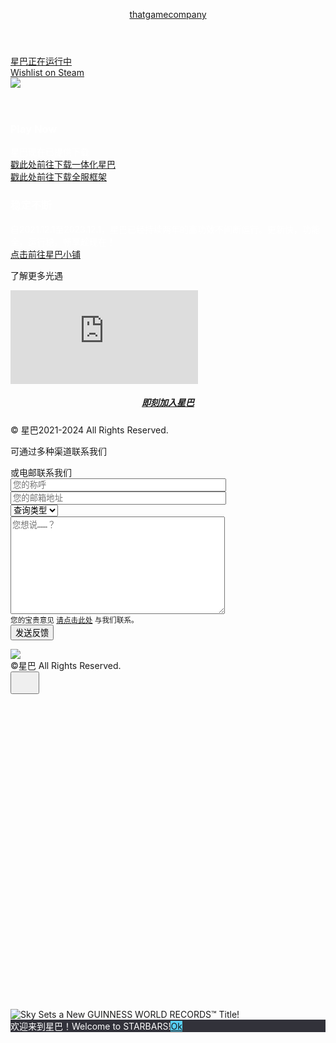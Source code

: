 
<!DOCTYPE html>
<html lang="zh-CN">
<head>
<meta charset="UTF-8" />
<meta name="viewport" content="width=device-width, initial-scale=1" />
<meta name="robots" content="index, follow, max-image-preview:large, max-snippet:-1, max-video-preview:-1" />

<title>星巴官网</title>
<link rel="canonical" href="https://thatgamecompany.com/sky/" />
<meta property="og:locale" content="zh_CN" />
<meta property="og:type" content="article" />
<meta property="og:title" content="Sky - thatgamecompany" />
<meta property="og:description" content="Take flight with friends above the clouds in our new social adventure game." />
<meta property="og:url" content="https://thatgamecompany.com/sky/" />
<meta property="og:site_name" content="thatgamecompany" />
<meta property="article:publisher" content="https://www.facebook.com/thatgamecompany/" />
<meta property="article:published_time" content="2017-09-10T21:57:52+00:00" />
<meta property="article:modified_time" content="2023-07-31T22:27:41+00:00" />
<meta name="author" content="TGC" />
<meta name="twitter:card" content="summary_large_image" />
<meta name="twitter:creator" content="@thatgamecompany" />
<meta name="twitter:site" content="@thatgamecompany" />
<meta name="twitter:label1" content="Written by" />
<meta name="twitter:data1" content="TGC" />
<meta name="twitter:label2" content="Est. reading time" />
<meta name="twitter:data2" content="1 minute" />
<script type="application/ld+json" class="yoast-schema-graph">{"@context":"https://schema.org","@graph":[{"@type":"WebPage","@id":"https://thatgamecompany.com/sky/","url":"https://thatgamecompany.com/sky/","name":"Sky - thatgamecompany","isPartOf":{"@id":"https://thatgamecompany.com/#website"},"datePublished":"2017-09-10T21:57:52+00:00","dateModified":"2023-07-31T22:27:41+00:00","author":{"@id":"https://thatgamecompany.com/#/schema/person/7fa5eb9f130e3312a7efe1d42c8a59ce"},"breadcrumb":{"@id":"https://thatgamecompany.com/sky/#breadcrumb"},"inLanguage":"en-US","potentialAction":[{"@type":"ReadAction","target":["https://thatgamecompany.com/sky/"]}]},{"@type":"BreadcrumbList","@id":"https://thatgamecompany.com/sky/#breadcrumb","itemListElement":[{"@type":"ListItem","position":1,"name":"Home","item":"https://thatgamecompany.com/"},{"@type":"ListItem","position":2,"name":"Sky"}]},{"@type":"WebSite","@id":"https://thatgamecompany.com/#website","url":"https://thatgamecompany.com/","name":"thatgamecompany","description":"","potentialAction":[{"@type":"SearchAction","target":{"@type":"EntryPoint","urlTemplate":"https://thatgamecompany.com/?s={search_term_string}"},"query-input":"required name=search_term_string"}],"inLanguage":"zh_CN"},{"@type":"Person","@id":"https://thatgamecompany.com/#/schema/person/7fa5eb9f130e3312a7efe1d42c8a59ce","name":"TGC"}]}</script>

<link rel="dns-prefetch" href="//fonts.googleapis.com" />
<link rel="alternate" type="application/rss+xml" title="thatgamecompany &raquo; Feed" href="https://thatgamecompany.com/feed/" />
<link rel="alternate" type="application/rss+xml" title="thatgamecompany &raquo; Comments Feed" href="https://thatgamecompany.com/comments/feed/" />
<link rel="stylesheet" id="image-list-style-css" href="https://thatgamecompany.com/wp-content/plugins/jj-nextgen-image-list/stylesheets/style.css?ver=6.3.2" type="text/css" media="all" />
<link rel="stylesheet" id="ambiance-pro-theme-css" href="https://thatgamecompany.com/wp-content/themes/ambiance-pro/style.css?ver=1.1.1" type="text/css" media="all" />
<link rel="stylesheet" id="wp-block-library-css" href="https://thatgamecompany.com/wp-includes/css/dist/block-library/style.min.css?ver=6.3.2" type="text/css" media="all" />
<style id="classic-theme-styles-inline-css" type="text/css">
/*! This file is auto-generated */
.wp-block-button__link{color:#fff;background-color:#32373c;border-radius:9999px;box-shadow:none;text-decoration:none;padding:calc(.667em + 2px) calc(1.333em + 2px);font-size:1.125em}.wp-block-file__button{background:#32373c;color:#fff;text-decoration:none}
</style>
<style id="global-styles-inline-css" type="text/css">
body{--wp--preset--color--black: #000000;--wp--preset--color--cyan-bluish-gray: #abb8c3;--wp--preset--color--white: #ffffff;--wp--preset--color--pale-pink: #f78da7;--wp--preset--color--vivid-red: #cf2e2e;--wp--preset--color--luminous-vivid-orange: #ff6900;--wp--preset--color--luminous-vivid-amber: #fcb900;--wp--preset--color--light-green-cyan: #7bdcb5;--wp--preset--color--vivid-green-cyan: #00d084;--wp--preset--color--pale-cyan-blue: #8ed1fc;--wp--preset--color--vivid-cyan-blue: #0693e3;--wp--preset--color--vivid-purple: #9b51e0;--wp--preset--gradient--vivid-cyan-blue-to-vivid-purple: linear-gradient(135deg,rgba(6,147,227,1) 0%,rgb(155,81,224) 100%);--wp--preset--gradient--light-green-cyan-to-vivid-green-cyan: linear-gradient(135deg,rgb(122,220,180) 0%,rgb(0,208,130) 100%);--wp--preset--gradient--luminous-vivid-amber-to-luminous-vivid-orange: linear-gradient(135deg,rgba(252,185,0,1) 0%,rgba(255,105,0,1) 100%);--wp--preset--gradient--luminous-vivid-orange-to-vivid-red: linear-gradient(135deg,rgba(255,105,0,1) 0%,rgb(207,46,46) 100%);--wp--preset--gradient--very-light-gray-to-cyan-bluish-gray: linear-gradient(135deg,rgb(238,238,238) 0%,rgb(169,184,195) 100%);--wp--preset--gradient--cool-to-warm-spectrum: linear-gradient(135deg,rgb(74,234,220) 0%,rgb(151,120,209) 20%,rgb(207,42,186) 40%,rgb(238,44,130) 60%,rgb(251,105,98) 80%,rgb(254,248,76) 100%);--wp--preset--gradient--blush-light-purple: linear-gradient(135deg,rgb(255,206,236) 0%,rgb(152,150,240) 100%);--wp--preset--gradient--blush-bordeaux: linear-gradient(135deg,rgb(254,205,165) 0%,rgb(254,45,45) 50%,rgb(107,0,62) 100%);--wp--preset--gradient--luminous-dusk: linear-gradient(135deg,rgb(255,203,112) 0%,rgb(199,81,192) 50%,rgb(65,88,208) 100%);--wp--preset--gradient--pale-ocean: linear-gradient(135deg,rgb(255,245,203) 0%,rgb(182,227,212) 50%,rgb(51,167,181) 100%);--wp--preset--gradient--electric-grass: linear-gradient(135deg,rgb(202,248,128) 0%,rgb(113,206,126) 100%);--wp--preset--gradient--midnight: linear-gradient(135deg,rgb(2,3,129) 0%,rgb(40,116,252) 100%);--wp--preset--font-size--small: 13px;--wp--preset--font-size--medium: 20px;--wp--preset--font-size--large: 36px;--wp--preset--font-size--x-large: 42px;--wp--preset--spacing--20: 0.44rem;--wp--preset--spacing--30: 0.67rem;--wp--preset--spacing--40: 1rem;--wp--preset--spacing--50: 1.5rem;--wp--preset--spacing--60: 2.25rem;--wp--preset--spacing--70: 3.38rem;--wp--preset--spacing--80: 5.06rem;--wp--preset--shadow--natural: 6px 6px 9px rgba(0, 0, 0, 0.2);--wp--preset--shadow--deep: 12px 12px 50px rgba(0, 0, 0, 0.4);--wp--preset--shadow--sharp: 6px 6px 0px rgba(0, 0, 0, 0.2);--wp--preset--shadow--outlined: 6px 6px 0px -3px rgba(255, 255, 255, 1), 6px 6px rgba(0, 0, 0, 1);--wp--preset--shadow--crisp: 6px 6px 0px rgba(0, 0, 0, 1);}:where(.is-layout-flex){gap: 0.5em;}:where(.is-layout-grid){gap: 0.5em;}body .is-layout-flow > .alignleft{float: left;margin-inline-start: 0;margin-inline-end: 2em;}body .is-layout-flow > .alignright{float: right;margin-inline-start: 2em;margin-inline-end: 0;}body .is-layout-flow > .aligncenter{margin-left: auto !important;margin-right: auto !important;}body .is-layout-constrained > .alignleft{float: left;margin-inline-start: 0;margin-inline-end: 2em;}body .is-layout-constrained > .alignright{float: right;margin-inline-start: 2em;margin-inline-end: 0;}body .is-layout-constrained > .aligncenter{margin-left: auto !important;margin-right: auto !important;}body .is-layout-constrained > :where(:not(.alignleft):not(.alignright):not(.alignfull)){max-width: var(--wp--style--global--content-size);margin-left: auto !important;margin-right: auto !important;}body .is-layout-constrained > .alignwide{max-width: var(--wp--style--global--wide-size);}body .is-layout-flex{display: flex;}body .is-layout-flex{flex-wrap: wrap;align-items: center;}body .is-layout-flex > *{margin: 0;}body .is-layout-grid{display: grid;}body .is-layout-grid > *{margin: 0;}:where(.wp-block-columns.is-layout-flex){gap: 2em;}:where(.wp-block-columns.is-layout-grid){gap: 2em;}:where(.wp-block-post-template.is-layout-flex){gap: 1.25em;}:where(.wp-block-post-template.is-layout-grid){gap: 1.25em;}.has-black-color{color: var(--wp--preset--color--black) !important;}.has-cyan-bluish-gray-color{color: var(--wp--preset--color--cyan-bluish-gray) !important;}.has-white-color{color: var(--wp--preset--color--white) !important;}.has-pale-pink-color{color: var(--wp--preset--color--pale-pink) !important;}.has-vivid-red-color{color: var(--wp--preset--color--vivid-red) !important;}.has-luminous-vivid-orange-color{color: var(--wp--preset--color--luminous-vivid-orange) !important;}.has-luminous-vivid-amber-color{color: var(--wp--preset--color--luminous-vivid-amber) !important;}.has-light-green-cyan-color{color: var(--wp--preset--color--light-green-cyan) !important;}.has-vivid-green-cyan-color{color: var(--wp--preset--color--vivid-green-cyan) !important;}.has-pale-cyan-blue-color{color: var(--wp--preset--color--pale-cyan-blue) !important;}.has-vivid-cyan-blue-color{color: var(--wp--preset--color--vivid-cyan-blue) !important;}.has-vivid-purple-color{color: var(--wp--preset--color--vivid-purple) !important;}.has-black-background-color{background-color: var(--wp--preset--color--black) !important;}.has-cyan-bluish-gray-background-color{background-color: var(--wp--preset--color--cyan-bluish-gray) !important;}.has-white-background-color{background-color: var(--wp--preset--color--white) !important;}.has-pale-pink-background-color{background-color: var(--wp--preset--color--pale-pink) !important;}.has-vivid-red-background-color{background-color: var(--wp--preset--color--vivid-red) !important;}.has-luminous-vivid-orange-background-color{background-color: var(--wp--preset--color--luminous-vivid-orange) !important;}.has-luminous-vivid-amber-background-color{background-color: var(--wp--preset--color--luminous-vivid-amber) !important;}.has-light-green-cyan-background-color{background-color: var(--wp--preset--color--light-green-cyan) !important;}.has-vivid-green-cyan-background-color{background-color: var(--wp--preset--color--vivid-green-cyan) !important;}.has-pale-cyan-blue-background-color{background-color: var(--wp--preset--color--pale-cyan-blue) !important;}.has-vivid-cyan-blue-background-color{background-color: var(--wp--preset--color--vivid-cyan-blue) !important;}.has-vivid-purple-background-color{background-color: var(--wp--preset--color--vivid-purple) !important;}.has-black-border-color{border-color: var(--wp--preset--color--black) !important;}.has-cyan-bluish-gray-border-color{border-color: var(--wp--preset--color--cyan-bluish-gray) !important;}.has-white-border-color{border-color: var(--wp--preset--color--white) !important;}.has-pale-pink-border-color{border-color: var(--wp--preset--color--pale-pink) !important;}.has-vivid-red-border-color{border-color: var(--wp--preset--color--vivid-red) !important;}.has-luminous-vivid-orange-border-color{border-color: var(--wp--preset--color--luminous-vivid-orange) !important;}.has-luminous-vivid-amber-border-color{border-color: var(--wp--preset--color--luminous-vivid-amber) !important;}.has-light-green-cyan-border-color{border-color: var(--wp--preset--color--light-green-cyan) !important;}.has-vivid-green-cyan-border-color{border-color: var(--wp--preset--color--vivid-green-cyan) !important;}.has-pale-cyan-blue-border-color{border-color: var(--wp--preset--color--pale-cyan-blue) !important;}.has-vivid-cyan-blue-border-color{border-color: var(--wp--preset--color--vivid-cyan-blue) !important;}.has-vivid-purple-border-color{border-color: var(--wp--preset--color--vivid-purple) !important;}.has-vivid-cyan-blue-to-vivid-purple-gradient-background{background: var(--wp--preset--gradient--vivid-cyan-blue-to-vivid-purple) !important;}.has-light-green-cyan-to-vivid-green-cyan-gradient-background{background: var(--wp--preset--gradient--light-green-cyan-to-vivid-green-cyan) !important;}.has-luminous-vivid-amber-to-luminous-vivid-orange-gradient-background{background: var(--wp--preset--gradient--luminous-vivid-amber-to-luminous-vivid-orange) !important;}.has-luminous-vivid-orange-to-vivid-red-gradient-background{background: var(--wp--preset--gradient--luminous-vivid-orange-to-vivid-red) !important;}.has-very-light-gray-to-cyan-bluish-gray-gradient-background{background: var(--wp--preset--gradient--very-light-gray-to-cyan-bluish-gray) !important;}.has-cool-to-warm-spectrum-gradient-background{background: var(--wp--preset--gradient--cool-to-warm-spectrum) !important;}.has-blush-light-purple-gradient-background{background: var(--wp--preset--gradient--blush-light-purple) !important;}.has-blush-bordeaux-gradient-background{background: var(--wp--preset--gradient--blush-bordeaux) !important;}.has-luminous-dusk-gradient-background{background: var(--wp--preset--gradient--luminous-dusk) !important;}.has-pale-ocean-gradient-background{background: var(--wp--preset--gradient--pale-ocean) !important;}.has-electric-grass-gradient-background{background: var(--wp--preset--gradient--electric-grass) !important;}.has-midnight-gradient-background{background: var(--wp--preset--gradient--midnight) !important;}.has-small-font-size{font-size: var(--wp--preset--font-size--small) !important;}.has-medium-font-size{font-size: var(--wp--preset--font-size--medium) !important;}.has-large-font-size{font-size: var(--wp--preset--font-size--large) !important;}.has-x-large-font-size{font-size: var(--wp--preset--font-size--x-large) !important;}
.wp-block-navigation a:where(:not(.wp-element-button)){color: inherit;}
:where(.wp-block-post-template.is-layout-flex){gap: 1.25em;}:where(.wp-block-post-template.is-layout-grid){gap: 1.25em;}
:where(.wp-block-columns.is-layout-flex){gap: 2em;}:where(.wp-block-columns.is-layout-grid){gap: 2em;}
.wp-block-pullquote{font-size: 1.5em;line-height: 1.6;}
</style>
<link rel="stylesheet" id="dashicons-css" href="https://thatgamecompany.com/wp-includes/css/dashicons.min.css?ver=6.3.2" type="text/css" media="all" />
<link rel="stylesheet" id="ambiance-google-fonts-css" href="//fonts.googleapis.com/css?family=Lato%3A300%2C400%2C900%7CMerriweather%3A400%2C700&#038;ver=1.1.1" type="text/css" media="all" />
<link rel="stylesheet" id="cookie-notice-front-css" href="https://thatgamecompany.com/wp-content/plugins/cookie-notice/includes/../css/front.min.css?ver=6.3.2" type="text/css" media="all" />
<script type="text/javascript" src="https://thatgamecompany.com/wp-includes/js/jquery/jquery.min.js?ver=3.7.0" id="jquery-core-js"></script>
<script type="text/javascript" src="https://thatgamecompany.com/wp-includes/js/jquery/jquery-migrate.min.js?ver=3.4.1" id="jquery-migrate-js"></script>
<script type="text/javascript" src="https://thatgamecompany.com/wp-content/plugins/ns-form-js-mailto/ns-form-js-mailto.js?ver=1" id="ns-form-js-mailto-js"></script>
<script type="text/javascript" src="https://thatgamecompany.com/wp-content/plugins/jj-nextgen-image-list/script/jquery.jj_ngg_shuffle.js?ver=6.3.2" id="jquery-shuffle-js"></script>
<script type="text/javascript" src="https://thatgamecompany.com/wp-content/themes/ambiance-pro/js/effects.js?ver=1.0.0" id="ambiance-effects-js"></script>
<script type="text/javascript" src="https://thatgamecompany.com/wp-content/themes/ambiance-pro/js/isinviewport.js?ver=6.3.2" id="inviewport-js"></script>
<script type="text/javascript" src="https://thatgamecompany.com/wp-content/themes/ambiance-pro/js/main.js?ver=1.0.0" id="main-js"></script>
<script type="text/javascript" id="cookie-notice-front-js-extra">
/* <![CDATA[ */
var cnArgs = {"ajaxUrl":"http:\/\/thatgamecompany.com\/wp-admin\/admin-ajax.php","nonce":"aad5cbb6e4","hideEffect":"slide","position":"bottom","onScroll":"0","onScrollOffset":"100","onClick":"0","cookieName":"cookie_notice_accepted","cookieTime":"2592000","cookieTimeRejected":"2592000","cookiePath":"\/","cookieDomain":"","redirection":"0","cache":"0","refuse":"0","revokeCookies":"0","revokeCookiesOpt":"automatic","secure":"0"};
/* ]]> */
</script>
<script async type="text/javascript" src="https://thatgamecompany.com/wp-content/plugins/cookie-notice/includes/../js/front.min.js?ver=2.3.1" id="cookie-notice-front-js"></script>
<link rel="https://api.w.org/" href="https://thatgamecompany.com/wp-json/" /><link rel="alternate" type="application/json" href="https://thatgamecompany.com/wp-json/wp/v2/posts/5626" /><link rel="EditURI" type="application/rsd+xml" title="RSD" href="https://thatgamecompany.com/xmlrpc.php?rsd" />
<meta name="generator" content="WordPress 6.3.2" />
<link rel="shortlink" href="https://thatgamecompany.com/?p=5626" />
<link rel="alternate" type="application/json+oembed" href="https://thatgamecompany.com/wp-json/oembed/1.0/embed?url=http%3A%2F%2Fpublishing.thatgamecompany.com%2Fsky%2F" />
<link rel="alternate" type="text/xml+oembed" href="https://thatgamecompany.com/wp-json/oembed/1.0/embed?url=http%3A%2F%2Fpublishing.thatgamecompany.com%2Fsky%2F&#038;format=xml" />
<meta name="cdp-version" content="1.4.0" /><link rel="icon" href="https://thatgamecompany.com/wp-content/themes/ambiance-pro/images/favicon.ico" />

<script async src="https://www.googletagmanager.com/gtag/js?id=G-R28YERJ49Y"></script>
<script>
  window.dataLayer = window.dataLayer || [];
  function gtag(){dataLayer.push(arguments);}
  gtag('js', new Date());

  gtag('config', 'G-R28YERJ49Y');
</script><style type="text/css">.site-title a { background: url(http://staging.thatgamecompany.com/wp-content/uploads/thatgamecompany-logo.png) no-repeat !important; }</style>

<script>
	!function(f,b,e,v,n,t,s){if(f.fbq)return;n=f.fbq=function(){n.callMethod?
	n.callMethod.apply(n,arguments):n.queue.push(arguments)};if(!f._fbq)f._fbq=n;
	n.push=n;n.loaded=!0;n.version='2.0';n.queue=[];t=b.createElement(e);t.async=!0;
	t.src=v;s=b.getElementsByTagName(e)[0];s.parentNode.insertBefore(t,s)}(window,
	document,'script','https://connect.facebook.net/zh_CN/fbevents.js');
	fbq('init', '138773556829989');
	fbq('track', 'PageView');
	</script>
<noscript><img height='1' width='1' style='display:none' 
	src='https://www.facebook.com/tr?id=138773556829989&ev=PageView&noscript=1'
	/></noscript>

</head>
<body class="post-template-default single single-post postid-5626 single-format-standard custom-header header-image header-full-width full-width-content genesis-breadcrumbs-hidden no-featured-image category-games category- sky banneron cookies-not-set fullwidth"><div class="site-container"><header class="site-header"><div class="wrap"><div class="title-area"><p class="site-title"><a href="https://thatgamecompany.com/">thatgamecompany</a></p></div><nav class="nav-primary" aria-label="Main"></nav></div></header><div class="banner mobile" style="background-image:url(https://gametc.fp.ps.netease.com/file/63c11da19de9f61c1e828aedoURijXiw04);"><div class="logo"><div class="thebadges"><a href="https://apps.apple.com/app/id1462117269" target="_blank"></div><div class="badge-text">星巴正在运行中<br/><a class="button" target="_blank" href="https://store.steampowered.com/app/2325290/Sky_Children_of_the_Light/">Wishlist on Steam</a></div><div class="consoles coming ios"></div><img src="https://gametc.fp.ps.netease.com/file/63c11da19de9f61c1e828aedoURijXiw04" /></div></div><div class="site-inner"><div class="wrap"><div class="content-sidebar-wrap"><main class="content"><article class="post-5626 post type-post status-publish format-standard category-games entry" aria-label="Sky"><header class="entry-header"></header><div class="entry-content">
<div id="promo-area" class="promo-section-area widget-area"><div class="wrap"></div></div><div class="cardswrap"><div class="cards image image  lefttop"><div class="cardbg" style="background-image:url('https://gametc.fp.ps.netease.com/file/63c120319de9f61c1e828bb2YDGU0DR904');"></div><div class="cardinfo" style="color:#FFF;text-shadow:0 2px 1px rgba(0,0,0,0);"><h3 style="color:#FFF;">Play Now</h3><p>星巴现在已提供下载<br><a href="https://www.123pan.com/s/rIbZVv-OYcPh.html" target="_blank">戳此处前往下载一体化星巴</a><br><a href="https://www.123pan.com/s/rIbZVv-QvcPh.html" target="_blank">戳此处前往下载全服框架</a></p></div></div><div class="cards image image  righttop"><div class="cardbg" style="background-image:url('https://gametc.fp.ps.netease.com/file/63c11e849de9f664dd8c9906ipXougMB04');"></div><div class="cardinfo" style="color:#FFF;text-shadow:0 2px 1px rgba(0,0,0,0);"><h3 style="color:#FFF;">稳定不断</h3><p>自2021.12.1至2023.12.1，星巴已经持续两年的高功效不间断运行。更新快，功能全，运行稳。畅享趁现在！<br><a href="http://xingbafk.haihaihai.cc" target="_blank">点击前往星巴小铺</a></p></div></div></div><div class="reviewblock"><div class="titleblocks notitle "><p>了解更多光遇</p></div><div class="videoarea"><div class="youtube videoWrapper "><iframe src="https://sky.v.netease.com/2023/1129/de359a48bcf3193524c046dabc246cd9.mp4" frameborder="0" allowfullscreen></iframe></div></div>
<h5 style="text-align: center;"><div id class="button " onclick="window.open('https://qm.qq.com/cgi-bin/qm/qr?authKey=tGgSw72btjtekZM0CWMq4YbBT3dVrNIgKlrn6XedkO%2FEmeO263gZcq7osoRTssSE&k=3tifbpfLalSjFvOT0C_tyuQOzKMQJSB1&noverify=0', 'new_window')"><a target="1" href="https://qm.qq.com/cgi-bin/qm/qr?authKey=tGgSw72btjtekZM0CWMq4YbBT3dVrNIgKlrn6XedkO%2FEmeO263gZcq7osoRTssSE&k=3tifbpfLalSjFvOT0C_tyuQOzKMQJSB1&noverify=0">即刻加入星巴</a></div></h5><div class="footerinfo"><div class="copyright">&copy; 星巴2021-2024 All Rights Reserved.</div></div>
</div><footer class="entry-footer"></footer></article></main></div></div></div><footer class="site-footer"><div class="wrap"><div id="connect" class="home-even footer-section widget-area"><div id="footer" class="wrap"><section id="custom_html-7" class="widget_text widget widget_custom_html"><div class="widget_text widget-wrap"><div class="textwidget custom-html-widget"><div class="titleblocks notitle "><p>可通过多种渠道联系我们</p></div></div></div></section>
<section id="custom_html-6" class="widget_text widget widget_custom_html"><div class="widget_text widget-wrap"><div class="textwidget custom-html-widget"><a class="sociallinks" href="https://qm.qq.com/cgi-bin/qm/qr?k=dMY7kAk263LolN3gVyvQ-cX1bfKFXezV" target="_blank" rel="noopener"><div class="socialicons facebook"></div></a><a class="sociallinks" href="https://twitter.com/thatgamecompany" target="_blank" rel="noopener"><div class="socialicons twitter"></div></a><a class="sociallinks" href="https://www.instagram.com/thatgamecompany/" target="_blank" rel="noopener"><div class="socialicons instagram"></div></a><a class="sociallinks" href="https://www.youtube.com/user/thatgamecompany" target="_blank" rel="noopener"><div class="socialicons youtube"></div></a><a class="sociallinks" href="https://www.twitch.tv/directory/game/Sky:%20Light%20Awaits/clips?range=all" target="_blank" rel="noopener"><div class="socialicons twitch"></div></a></div></div></section>
<section id="custom_html-4" class="widget_text widget widget_custom_html"><div class="widget_text widget-wrap"><div class="textwidget custom-html-widget"><div id="formreveal" class="button">或电邮联系我们</div>
<div role="form" lang="en-US" dir="ltr">
<form action id="footer-form" method="post" class novalidate="novalidate">
<label>
<span class=" your-name">
<input type="text" name="your-name" value size="40" class=" " aria-required="true" aria-invalid="false" placeholder="您的称呼" />
</span>
<span class="your-name-error validation-form-field"></span>
</label>
<br/>
<label>
<span class=" your-email">
<input type="email" name="your-email" value size="40" class="  " aria-required="true" aria-invalid="false" placeholder="您的邮箱地址" />
</span>
<span class="your-email-error validation-form-field"></span>
</label>
<br/>
<label>
<span class="inquiry-type">
<select name="inquiry-type" class=" " aria-required="true" aria-invalid="false">
<option value="Inquiry Type">查询类型</option>
<option value="Press">新闻媒体</option>
<option value="Support">星友投稿</option>
<option value="Support">商业合作</option>
<option value="General">其他</option>
</select>
</span>
<span class="inquiry-type-error validation-form-field"></span>
</label>
<br/>
<label>
<span class=" your-message">
<textarea name="your-message" cols="40" rows="10" class="area " aria-required="true" aria-invalid="false" placeholder="您想说……？"></textarea>
</span>
<span class="your-message-error validation-form-field"></span>
</label>
<br/>
<small>您的宝贵意见 <a style="text-decoration:underline;" href="https://qm.qq.com/cgi-bin/qm/qr?k=dMY7kAk263LolN3gVyvQ-cX1bfKFXezV" target="_blank" rel="noopener">请点击此处</a> 与我们联系。</small>
<br/>
<input type="button" value="发送反馈" class="submit-form" onclick="prepare_footer_submission()" />
</form>
</div>
<span class="contact-send-type-success validation-form-field"></span>
</div></div></section>
<section id="custom_html-5" class="widget_text widget widget_custom_html"><div class="widget_text widget-wrap"><div class="textwidget custom-html-widget"><div class="footerinfo"><img class="logo" src="/wp-content/uploads/thatgamecompany-logo.png" /><div class="copyright">&copy;星巴 All Rights Reserved.</div></div></div></div></section>
</div></div></footer></div> <div class="announcement-modal-wrapper">
<div class="announcement-modal">
<button class="modal--close">
<svg width="30" height="30" viewBox="0 0 24 24" fill="none" xmlns="http://www.w3.org/2000/svg">
<rect width="24" height="24" rx="0" ry="0" />
<path fill-rule="evenodd" clip-rule="evenodd" d="M19.334 3.778a1.5 1.5 0 00-2.12 0l-5.658 5.657L5.9 3.778A1.5 1.5 0 003.78 5.9l5.656 5.657-5.657 5.657A1.5 1.5 0 105.9 19.334l5.657-5.656 5.657 5.656a1.5 1.5 0 102.121-2.12l-5.656-5.658L19.334 5.9a1.5 1.5 0 000-2.12z" />
</svg>
</button>
<div style="padding-top:100%;" class="announcement-modal-image-wrapper">
<img src="https://thatgamecompany.com/wp-content/uploads/RecordHolder_popupCTA2_EN.png" alt="Sky Sets a New GUINNESS WORLD RECORDS™ Title!">
</div>
</div>
</div>
</div>
<script type="text/javascript" id="ada-toolbar-public-js-js-extra">
/* <![CDATA[ */
var onlineada_user_script_options = {"options":{"ll_at_accessibility_menu":"30","ll_at_enable":"1","ll_at_hide_on_scroll":"1","ll_at_hide_on_touch":"1","ll_at_check_image_alt":"1","ll_at_check_phone_email_links":"1","ll_at_hide_bg_contrast":"1","ll_at_enable_outlines":false,"ll_at_enable_accessibility_menu":false,"ll_at_hide_account_settings":false,"ll_at_position":false},"menu":[{"ID":6165,"post_author":"1","post_date":"2021-03-30 18:49:50","post_date_gmt":"2021-03-30 18:49:50","post_content":"","post_title":"Home","post_excerpt":"","post_status":"publish","comment_status":"closed","ping_status":"closed","post_password":"","post_name":"home","to_ping":"","pinged":"","post_modified":"2021-03-30 18:49:50","post_modified_gmt":"2021-03-30 18:49:50","post_content_filtered":"","post_parent":0,"guid":"https:\/\/thatgamecompany.com\/home\/","menu_order":1,"post_type":"nav_menu_item","post_mime_type":"","comment_count":"0","filter":"raw","db_id":6165,"menu_item_parent":"0","object_id":"6165","object":"custom","type":"custom","type_label":"Custom Link","title":"Home","url":"https:\/\/thatgamecompany.com\/","target":"","attr_title":"","description":"","classes":["home"],"xfn":""}],"assets":{"logo":"https:\/\/onlineada.com\/wp-content\/uploads\/2019\/03\/onlineadalogo.png","header_bg":"https:\/\/onlineada.com\/wp-content\/uploads\/2019\/03\/headerbkgd.gif"},"validLicense":"1","isEditor":""};
/* ]]> */
</script>
<script type="text/javascript" src="https://thatgamecompany.com/wp-content/plugins/accessibility-toolbar/dist/toolbar.min.js?ver=1.4.6" id="ada-toolbar-public-js-js"></script>

<div id="cookie-notice" role="dialog" class="cookie-notice-hidden cookie-revoke-hidden cn-position-bottom" aria-label="Cookie Notice" style="background-color: rgba(50,50,58,1);"><div class="cookie-notice-container" style="color: #fff;"><span id="cn-notice-text" class="cn-text-container">欢迎来到星巴！Welcome to STARBARS!</span><span id="cn-notice-buttons" class="cn-buttons-container"><a href="#" id="cn-accept-cookie" data-cookie-set="accept" class="cn-set-cookie cn-button" aria-label="Ok" style="background-color: #57d0f9">Ok</a></span><span id="cn-close-notice" data-cookie-set="accept" class="cn-close-icon" title="No"></span></div>
</div>
</body></html>
